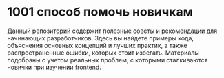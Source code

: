 # 1001 способ помочь новичкам

Данный репозиторий содержит полезные советы и рекомендации для начинающих разработчиков. Здесь вы найдете примеры кода, объяснения основных концепций и лучших практик, а также распространенные ошибки, которых стоит избегать. Материалы подобраны с учетом реальных проблем, с которыми сталкиваются новички при изучении frontend.
